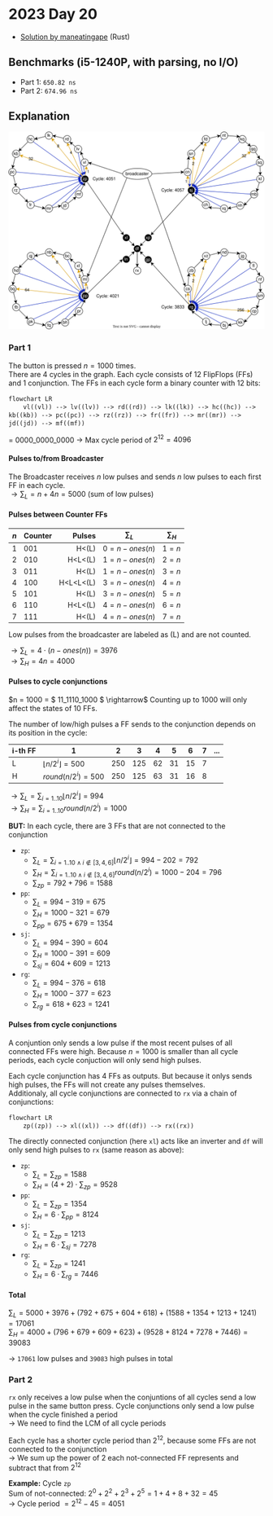 # 2023 Day 20

- [Solution by maneatingape](https://github.com/maneatingape/advent-of-code-rust/blob/main/src/year2023/day20.rs) (Rust)

## Benchmarks (i5-1240P, with parsing, no I/O)

- Part 1: `650.82 ns`
- Part 2: `674.96 ns`

## Explanation

![Input Graph](./input.svg)

### Part 1

The button is pressed $n = 1000$ times.\
There are 4 cycles in the graph. Each cycle consists of 12 FlipFlops (FFs) and 1 conjunction. The FFs in each cycle form a binary counter with 12 bits:

```mermaid
flowchart LR
    vl((vl)) --> lv((lv)) --> rd((rd)) --> lk((lk)) --> hc((hc)) --> kb((kb)) --> pc((pc)) --> rz((rz)) --> fr((fr)) --> mr((mr)) --> jd((jd)) --> mf((mf))
```

= 0000_0000_0000 $\rightarrow$ Max cycle period of $2^{12} = 4096$

#### Pulses to/from Broadcaster

The Broadcaster receives $n$ low pulses and sends $n$ low pulses to each first FF in each cycle.\
$\rightarrow \sum_L = n + 4n = 5000$ (sum of low pulses)

#### Pulses between Counter FFs

| $n$ | Counter |    Pulses | $\sum_{L}$    | $\sum_{H}$ |
| --- | ------- | --------: | ------------- | ---------- |
| 1   | 001     |     H<(L) | $0=n-ones(n)$ | $1=n$      |
| 2   | 010     |   H<L<(L) | $1=n-ones(n)$ | $2=n$      |
| 3   | 011     |     H<(L) | $1=n-ones(n)$ | $3=n$      |
| 4   | 100     | H<L<L<(L) | $3=n-ones(n)$ | $4=n$      |
| 5   | 101     |     H<(L) | $3=n-ones(n)$ | $5=n$      |
| 6   | 110     |   H<L<(L) | $4=n-ones(n)$ | $6=n$      |
| 7   | 111     |     H<(L) | $4=n-ones(n)$ | $7=n$      |

Low pulses from the broadcaster are labeled as (L) and are not counted.

$\rightarrow \sum_L = 4 \cdot (n - ones(n)) = 3976$\
$\rightarrow \sum_H = 4n = 4000$

#### Pulses to cycle conjunctions

$n = 1000 = $ 11_1110_1000 $ \rightarrow$ Counting up to 1000 will only affect the states of 10 FFs.

The number of low/high pulses a FF sends to the conjunction depends on its position in the cycle:

| i-th FF | 1                             | 2   | 3   | 4   | 5   | 6   | 7   | ... |
| ------- | ----------------------------- | --- | --- | --- | --- | --- | --- | --- |
| L       | $\lfloor n/2^i \rfloor = 500$ | 250 | 125 | 62  | 31  | 15  | 7   |
| H       | $round(n/2^i) = 500$          | 250 | 125 | 63  | 31  | 16  | 8   |

$\rightarrow \sum_L = \sum_{i=1..10} \lfloor n/2^i \rfloor = 994$\
$\rightarrow \sum_H = \sum_{i=1..10} round(n/2^i) = 1000$

**BUT:** In each cycle, there are 3 FFs that are not connected to the conjunction

- `zp`:
  - $\sum_L = \sum_{i=1..10\wedge i \not\in [3,4,6]} \lfloor n/2^i \rfloor = 994 - 202 = 792$
  - $\sum_H = \sum_{i=1..10\wedge i \not\in [3,4,6]} round(n/2^i) = 1000 - 204 = 796$
  - $\sum_{zp} = 792 + 796 = 1588$
- `pp`:
  - $\sum_L = 994 - 319 = 675$
  - $\sum_H = 1000 - 321 = 679$
  - $\sum_{pp} = 675 + 679 = 1354$
- `sj`:
  - $\sum_L = 994 - 390 = 604$
  - $\sum_H = 1000 - 391 = 609$
  - $\sum_{sj} = 604 + 609 = 1213$
- `rg`:
  - $\sum_L = 994 - 376 = 618$
  - $\sum_H = 1000 - 377 = 623$
  - $\sum_{rg} = 618 + 623 = 1241$

#### Pulses from cycle conjunctions

A conjuntion only sends a low pulse if the most recent pulses of all connected FFs were high. Because $n=1000$ is smaller than all cycle periods, each cycle conjuction will only send high pulses.

Each cycle conjunction has 4 FFs as outputs. But because it onlys sends high pulses, the FFs will not create any pulses themselves.\
Additionaly, all cycle conjunctions are connected to `rx` via a chain of conjunctions:

```mermaid
flowchart LR
    zp((zp)) --> xl((xl)) --> df((df)) --> rx((rx))
```

The directly connected conjunction (here `xl`) acts like an inverter and `df` will only send high pulses to `rx` (same reason as above):

- `zp`:
  - $\sum_L = \sum_{zp} = 1588$
  - $\sum_H = (4+2)\cdot \sum_{zp} = 9528$
- `pp`:
  - $\sum_L = \sum_{zp} = 1354$
  - $\sum_H = 6\cdot \sum_{pp} = 8124$
- `sj`:
  - $\sum_L = \sum_{zp} = 1213$
  - $\sum_H = 6\cdot \sum_{sj} = 7278$
- `rg`:
  - $\sum_L = \sum_{zp} = 1241$
  - $\sum_H = 6\cdot \sum_{rg} = 7446$

#### Total

$\sum_L = 5000 + 3976 + (792 + 675 + 604 + 618) + (1588 + 1354 + 1213 + 1241) = 17061$\
$\sum_H = 4000 + (796 + 679 + 609 + 623) + (9528 + 8124 + 7278 + 7446) = 39083$

$\rightarrow$ `17061` low pulses and `39083` high pulses in total

### Part 2

`rx` only receives a low pulse when the conjuntions of all cycles send a low pulse in the same button press. Cycle conjunctions only send a low pulse when the cycle finished a period\
$\rightarrow$ We need to find the LCM of all cycle periods

Each cycle has a shorter cycle period than $2^{12}$, because some FFs are not connected to the conjunction\
$\rightarrow$ We sum up the power of 2 each not-connected FF represents and subtract that from $2^{12}$

**Example:** Cycle `zp`\
 Sum of not-connected: $2^0 + 2^2 + 2^3 + 2^5 = 1 + 4 + 8 + 32 = 45$\
 $\rightarrow$ Cycle period $= 2^{12} - 45 = 4051$
